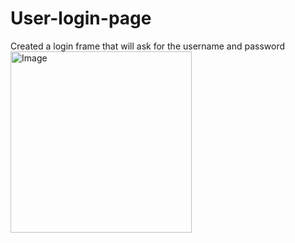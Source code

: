 # User-login-page
Created a login frame that will ask for the username and password
<img width="290" height="290" alt="Image" src="https://github.com/user-attachments/assets/ea6b1e59-4f3e-4c80-8ddf-21f74857bff8" />
